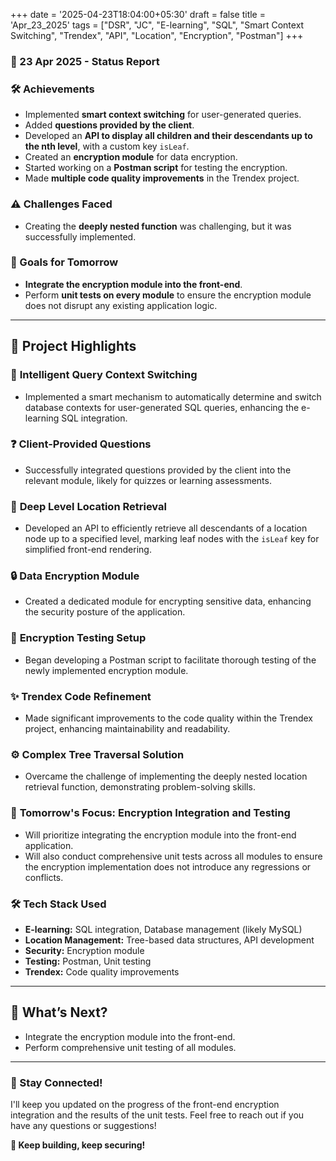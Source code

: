 +++
date = '2025-04-23T18:04:00+05:30'
draft = false
title = 'Apr_23_2025'
tags = ["DSR", "JC", "E-learning", "SQL", "Smart Context Switching", "Trendex", "API", "Location", "Encryption", "Postman"]
+++

### **📆 23 Apr 2025 - Status Report**

### **🛠 Achievements**
<!--more-->

- Implemented **smart context switching** for user-generated queries.
- Added **questions provided by the client**.
- Developed an **API to display all children and their descendants up to the nth level**, with a custom key `isLeaf`.
- Created an **encryption module** for data encryption.
- Started working on a **Postman script** for testing the encryption.
- Made **multiple code quality improvements** in the Trendex project.

### **⚠️ Challenges Faced**

- Creating the **deeply nested function** was challenging, but it was successfully implemented.

### **🎯 Goals for Tomorrow**

- **Integrate the encryption module into the front-end**.
- Perform **unit tests on every module** to ensure the encryption module does not disrupt any existing application logic.

---

## 📖 **Project Highlights**

### 🧠 **Intelligent Query Context Switching**

- Implemented a smart mechanism to automatically determine and switch database contexts for user-generated SQL queries, enhancing the e-learning SQL integration.

### ❓ **Client-Provided Questions**

- Successfully integrated questions provided by the client into the relevant module, likely for quizzes or learning assessments.

### 🌳 **Deep Level Location Retrieval**

- Developed an API to efficiently retrieve all descendants of a location node up to a specified level, marking leaf nodes with the `isLeaf` key for simplified front-end rendering.

### 🔒 **Data Encryption Module**

- Created a dedicated module for encrypting sensitive data, enhancing the security posture of the application.

### 🧪 **Encryption Testing Setup**

- Began developing a Postman script to facilitate thorough testing of the newly implemented encryption module.

### ✨ **Trendex Code Refinement**

- Made significant improvements to the code quality within the Trendex project, enhancing maintainability and readability.

### ⚙️ **Complex Tree Traversal Solution**

- Overcame the challenge of implementing the deeply nested location retrieval function, demonstrating problem-solving skills.

### 🚀 **Tomorrow's Focus: Encryption Integration and Testing**

- Will prioritize integrating the encryption module into the front-end application.
- Will also conduct comprehensive unit tests across all modules to ensure the encryption implementation does not introduce any regressions or conflicts.

### 🛠️ **Tech Stack Used**

- **E-learning:** SQL integration, Database management (likely MySQL)
- **Location Management:** Tree-based data structures, API development
- **Security:** Encryption module
- **Testing:** Postman, Unit testing
- **Trendex:** Code quality improvements

---

## 🚀 **What’s Next?**

- Integrate the encryption module into the front-end.
- Perform comprehensive unit testing of all modules.

---

### **💬 Stay Connected!**

I'll keep you updated on the progress of the front-end encryption integration and the results of the unit tests. Feel free to reach out if you have any questions or suggestions!

**🚀 Keep building, keep securing!**
